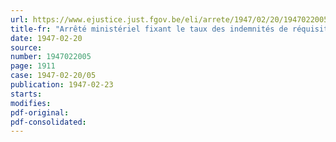 ```yaml
---
url: https://www.ejustice.just.fgov.be/eli/arrete/1947/02/20/1947022005/justel
title-fr: "Arrêté ministériel fixant le taux des indemnités de réquisition de logements destinés aux personnes qui en sont privées par suite de la guerre"
date: 1947-02-20
source:
number: 1947022005
page: 1911
case: 1947-02-20/05
publication: 1947-02-23
starts:
modifies:
pdf-original:
pdf-consolidated:
---
```


